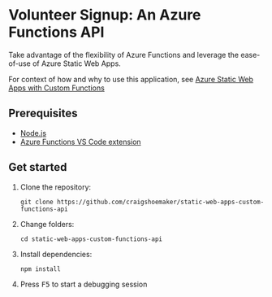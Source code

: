 # Volunteer Signup: An Azure Functions API

Take advantage of the flexibility of Azure Functions and leverage the ease-of-use of Azure Static Web Apps.

For context of how and why to use this application, see [Azure Static Web Apps with Custom Functions](https://github.com/craigshoemaker/static-web-apps-custom-functions#background)

## Prerequisites

- [Node.js](https://nodejs.org/)
- [Azure Functions VS Code extension](https://marketplace.visualstudio.com/items?itemName=ms-azuretools.vscode-azurefunctions)

## Get started

1. Clone the repository:

    `git clone https://github.com/craigshoemaker/static-web-apps-custom-functions-api`

1. Change folders:

    `cd static-web-apps-custom-functions-api`

1. Install dependencies:

    `npm install`

1. Press <kbd>F5</kbd> to start a debugging session